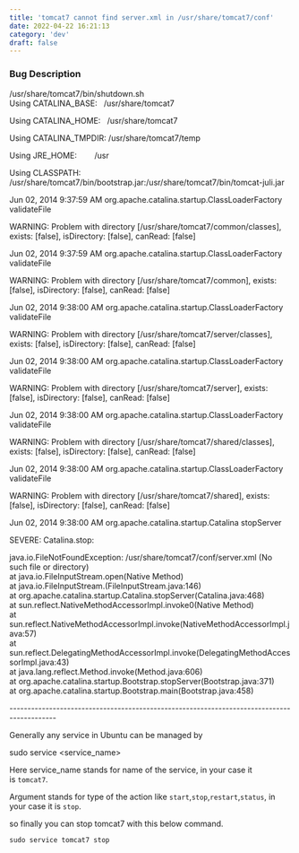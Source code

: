 ```yaml
---
title: 'tomcat7 cannot find server.xml in /usr/share/tomcat7/conf'
date: 2022-04-22 16:21:13
category: 'dev'
draft: false
---
```


### Bug Description

/usr/share/tomcat7/bin/shutdown.sh  
Using CATALINA\_BASE:   /usr/share/tomcat7  
  
Using CATALINA\_HOME:   /usr/share/tomcat7  
  
Using CATALINA\_TMPDIR: /usr/share/tomcat7/temp  
  
Using JRE\_HOME:        /usr  
  
Using CLASSPATH:       /usr/share/tomcat7/bin/bootstrap.jar:/usr/share/tomcat7/bin/tomcat-juli.jar  
  
Jun 02, 2014 9:37:59 AM org.apache.catalina.startup.ClassLoaderFactory validateFile  
  
WARNING: Problem with directory \[/usr/share/tomcat7/common/classes\], exists: \[false\], isDirectory: \[false\], canRead: \[false\]  
  
Jun 02, 2014 9:37:59 AM org.apache.catalina.startup.ClassLoaderFactory validateFile  
  
WARNING: Problem with directory \[/usr/share/tomcat7/common\], exists: \[false\], isDirectory: \[false\], canRead: \[false\]  
  
Jun 02, 2014 9:38:00 AM org.apache.catalina.startup.ClassLoaderFactory validateFile  
  
WARNING: Problem with directory \[/usr/share/tomcat7/server/classes\], exists: \[false\], isDirectory: \[false\], canRead: \[false\]  
  
Jun 02, 2014 9:38:00 AM org.apache.catalina.startup.ClassLoaderFactory validateFile  
  
WARNING: Problem with directory \[/usr/share/tomcat7/server\], exists: \[false\], isDirectory: \[false\], canRead: \[false\]  
  
Jun 02, 2014 9:38:00 AM org.apache.catalina.startup.ClassLoaderFactory validateFile  
  
WARNING: Problem with directory \[/usr/share/tomcat7/shared/classes\], exists: \[false\], isDirectory: \[false\], canRead: \[false\]  
  
Jun 02, 2014 9:38:00 AM org.apache.catalina.startup.ClassLoaderFactory validateFile  
  
WARNING: Problem with directory \[/usr/share/tomcat7/shared\], exists: \[false\], isDirectory: \[false\], canRead: \[false\]  
  
Jun 02, 2014 9:38:00 AM org.apache.catalina.startup.Catalina stopServer  
  
SEVERE: Catalina.stop:   
  
java.io.FileNotFoundException: /usr/share/tomcat7/conf/server.xml (No such file or directory)  
at java.io.FileInputStream.open(Native Method)  
at java.io.FileInputStream.<init>(FileInputStream.java:146)  
at org.apache.catalina.startup.Catalina.stopServer(Catalina.java:468)  
at sun.reflect.NativeMethodAccessorImpl.invoke0(Native Method)  
at sun.reflect.NativeMethodAccessorImpl.invoke(NativeMethodAccessorImpl.java:57)  
at sun.reflect.DelegatingMethodAccessorImpl.invoke(DelegatingMethodAccessorImpl.java:43)  
at java.lang.reflect.Method.invoke(Method.java:606)  
at org.apache.catalina.startup.Bootstrap.stopServer(Bootstrap.java:371)  
at org.apache.catalina.startup.Bootstrap.main(Bootstrap.java:458)  

  

\-------------------------------------------------------------------------------------------

  

Generally any service in Ubuntu can be managed by

  

sudo service <service\_name> <argument>

  

Here service\_name stands for name of the service, in your case it is `tomcat7`.

Argument stands for type of the action like `start`,`stop`,`restart`,`status`, in your case it is `stop`.

so finally you can stop tomcat7 with this below command.

    sudo service tomcat7 stop
    

`   `

